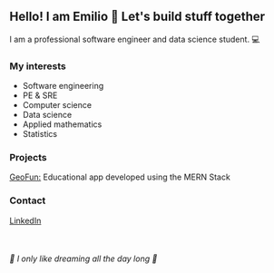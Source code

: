 ## Hello! I am Emilio 👋 Let's build stuff together 
I am a professional software engineer and data science student. 💻

### My interests
- Software engineering
- PE & SRE
- Computer science
- Data science
- Applied mathematics
- Statistics

### Projects
<a href="https://github.com/J-Rozas/GeoFun">GeoFun:</a>  Educational app developed using the MERN Stack

### Contact
<a href="https://www.linkedin.com/in/emilio--lima/">LinkedIn</a>

<br>

###### :star2: I only like dreaming all the day long :star2:
